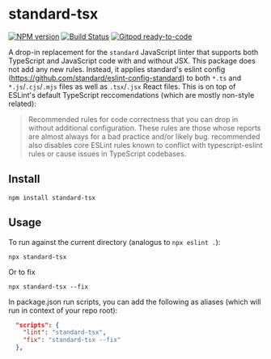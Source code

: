 # standard-tsx
[![NPM version](https://img.shields.io/npm/v/standard-tsx.svg)](http://npmjs.com/package/standard-tsx)
[![Build Status](https://github.com/extremeheat/standard-tsx/actions/workflows/ci.yml/badge.svg)](https://github.com/extremeheat/standard-tsx/actions/workflows/)
[![Gitpod ready-to-code](https://img.shields.io/badge/Gitpod-ready--to--code-blue?logo=gitpod)](https://gitpod.io/#https://github.com/extremeheat/standard-tsx)

A drop-in replacement for the `standard` JavaScript linter that supports both TypeScript and JavaScript code with and without JSX. This package does not
add any new rules. Instead, it applies standard's eslint config (https://github.com/standard/eslint-config-standard) to both `*.ts` and `*.js`/`.cjs`/`.mjs` files as well as `.tsx`/`.jsx` React files. This is on top of ESLint's default TypeScript reccomendations (which are mostly non-style related):

>Recommended rules for code correctness that you can drop in without additional configuration. These rules are those whose reports are almost always for a bad practice and/or likely bug. recommended also disables core ESLint rules known to conflict with typescript-eslint rules or cause issues in TypeScript codebases.

## Install
```
npm install standard-tsx
```

## Usage

To run against the current directory (analogus to `npx eslint .`):

```
npx standard-tsx
```

Or to fix
```
npx standard-tsx --fix
```

In package.json run scripts, you can add the following as aliases (which will run in context of your repo root):
```json
  "scripts": {
    "lint": "standard-tsx",
    "fix": "standard-tsx --fix"
  },
```